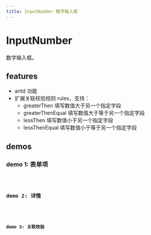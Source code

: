 ```yaml
---
title: InputNumber 数字输入框
---
```


# InputNumber

数字输入框。

## features

- antd 功能
- 扩展关联校验规则 rules，支持：
  - greaterThen 填写数值大于另一个指定字段
  - greaterThenEqual 填写数值大于等于另一个指定字段
  - lessThen 填写数值小于另一个指定字段
  - lessThenEqual 填写数值小于等于另一个指定字段

## demos

### demo 1: 表单项

<code src="./input-number/field" />

### demo 2: 详情

<code src="./input-number/detail" />

### demo 3: 关联校验

<code src="./input-number/relation" />
